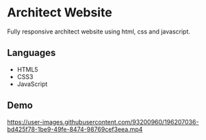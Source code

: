 # Architect Website

Fully responsive architect website using html, css and javascript.

## Languages

- HTML5
- CSS3
- JavaScript

## Demo

https://user-images.githubusercontent.com/93200960/196207036-bd425f78-1be9-49fe-8474-98769cef3eea.mp4

